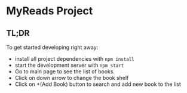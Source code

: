 # MyReads Project

## TL;DR

To get started developing right away:

- install all project dependencies with `npm install`
- start the development server with `npm start`
- Go to main page to see the list of books.
- Click on down arrow to change the book shelf
- Click on +(Add Book) button to search and add new book to the list